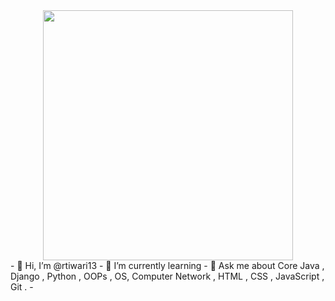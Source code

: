 <div id="header" align="center">
 <img src ="https://media.giphy.com/media/L1R1tvI9svkIWwpVYr/giphy.gif" width="400">
</div>
- 👋 Hi, I’m @rtiwari13
- 🌱 I’m currently learning 
- 💬 Ask me about Core Java , Django , Python , OOPs , OS, Computer Network , HTML , CSS , JavaScript , Git .
-

